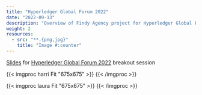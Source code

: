 ```yaml
---
title: "Hyperledger Global Forum 2022"
date: "2022-09-13"
description: "Overview of Findy Agency project for Hyperledger Global Forum 2022"
weight: 2
resources:
  - src: "**.{png,jpg}"
    title: "Image #:counter"
---
```


[Slides](/pdf/findy-ssi-agency.pdf) for [Hyperledger Global Forum 2022](https://www.hyperledger.org/event/hyperledger-global-forum-2022-dublin-ireland) breakout session

{{< imgproc harri Fit "675x675" >}}
{{< /imgproc >}}

{{< imgproc laura Fit "675x675" >}}
{{< /imgproc >}}
